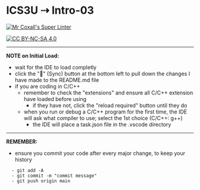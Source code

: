 # ICS3U ⇢ Intro-03

[![Mr Coxall's Super Linter](https://github.com/<OWNER>/<REPOSITORY>/workflows/Mr%20Coxall's%20Super%20Linter/badge.svg)](https://github.com/<OWNER>/<REPOSITORY>/actions)

[![CC BY-NC-SA 4.0](https://img.shields.io/badge/License-CC%20BY--NC--SA%204.0-blue.svg)](./LICENSE)

---

**NOTE on Initial Load:**
- wait for the IDE to load completly
- click the "🔁" (Sync) button at the bottom left to pull down the changes I have made to the README.md file
- if you are coding in C/C++
  - remember to check the "extensions" and ensure all C/C++ extension have loaded before using
    - if they have not, click the "reload required" button until they do
  - when you run or debug a C/C++ program for the first time, the IDE will ask what compiler to use; select the 1st choice (C/C++: g++)
    - the IDE will place a task.json file in the .vscode directory

---

**REMEMBER:**
- ensure you commit your code after every major change, to keep your history
```console
  - git add -A
  - git commit -m "commit message"
  - git push origin main
```